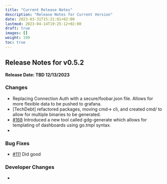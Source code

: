 ```yaml
---
title: "Current Release Notes"
description: "Release Notes for Current Version"
date: 2023-03-31T15:21:01+02:00
lastmod: 2023-04-14T19:25:12+02:00
draft: true
images: []
weight: 199
toc: true
---
```


##  Release Notes for v0.5.2
**Release Date: TBD 12/13/2023**


### Changes
  - Replacing Connection Auth with a secure/foobar.json file.  Allows for more flexible data to be pushed to grafana.
  - [TechDebt] refactored packages, moving cmd-> cli, and created cmd/ to allow for multiple binaries to be generated.
  - [#168](https://github.com/esnet/gdg/issues/168) Introduced a new tool called gdg-generate which allows for templating of dashboards using go.tmpl syntax.
  -

### Bug Fixes
  - [#111](https://github.com/esnet/gdg/issues/111) Did good

### Developer Changes
  -

